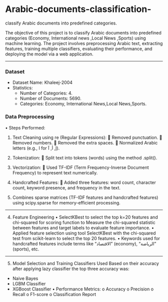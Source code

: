 # Arabic-documents-classification-
 classify Arabic documents into predefined categories.

The objective of this project is to classify Arabic documents into predefined categories (Economy, International news ,Local News ,Sports) using machine learning. The project involves preprocessing Arabic text, extracting features, training multiple classifiers, evaluating their performance, and deploying the model via a web application.
________________________________________
### Dataset
- Dataset Name: Khaleej-2004
- Statistics: 
  - Number of Categories: 4.
  - Number of Documents: 5690.
  - Categories: Economy, International News,Local News,Sports.
 
### Data Preprocessing
•	Steps Performed: 
1.	Text Cleaning using re (Regular Expressions): 
	Removed punctuation.
	Removed numbers.
	Removed the extra spaces.
	Normalized Arabic letters (e.g., ا for إ, أ, آ).
2.	Tokenization: 
	Split text into tokens (words) using the method .split().

3.	Vectorization: 
	Used TF-IDF (Term Frequency-Inverse Document Frequency) to represent text numerically.
4.	Handcrafted Features: 
	Added three features: word count, character count, keyword presence, and frequency in the text.
5.	Combines sparse matrices (TF-IDF features and handcrafted features) using scipy.sparse for memory-efficient processing.
________________________________________
4. Feature Engineering
•	SelectKBest to select the top k=20 features and chi-squared for scoring function to Measure the chi-squared statistic between features and target labels to evaluate feature importance.
•	Applied feature selection using tool SelectKBest with the chi-squared test from scikit-learn to select the top 20 features.
•	Keywords used for handcrafted features include terms like “الاقتصاد” (economy), “الرياضة” (sports), etc.
________________________________________

5. Model Selection and Training
 Classifiers Used Based on their accuracy after applying lazy classifier the top three accuracy was:
-	Naive Bayes
-	LGBM Classifier
 -	XGBoost Classifier
•	Performance Metrics: 
o	Accuracy
o	Precision
o	Recall
o	F1-score
o	Classification Report


